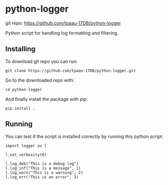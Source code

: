 # python-logger

git repo: https://github.com/tpaau-17DB/python-logger

Python script for handling log formatting and filtering.

## Installing

To download git repo you can run:

```
git clone https://github.com/tpaau-17DB/python-logger.git
```

Go to the downloaded repo with:

```
cd python-logger
```

And finally install the package with pip:

```
pip install .
```

## Running

You can test if the script is installed correctly by running this python script:

```
import logger as l

l.set_verbosity(0)

l.log_deb("This is a debug log")
l.log_inf("This is a message", 1)
l.log_warn("This is a warning", 2)
l.log_err("This is an error", 3)
```
